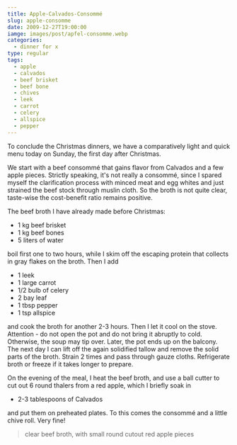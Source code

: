 ```yaml
---
title: Apple-Calvados-Consommé
slug: apple-consomme
date: 2009-12-27T19:00:00
iamge: images/post/apfel-consomme.webp
categories: 
  - dinner for x
type: regular
tags: 
  - apple
  - calvados
  - beef brisket
  - beef bone
  - chives
  - leek
  - carrot
  - celery
  - allspice
  - pepper
---
```


To conclude the Christmas dinners, we have a comparatively light and quick menu today on Sunday, the first day after Christmas.

We start with a beef consommé that gains flavor from Calvados and a few apple pieces. Strictly speaking, it's not really a consommé, since I spared myself the clarification process with minced meat and egg whites and just strained the beef stock through muslin cloth. So the broth is not quite clear, taste-wise the cost-benefit ratio remains positive.

The beef broth I have already made before Christmas:

* 1 kg beef brisket 
* 1 kg beef bones 
* 5 liters of water

boil first one to two hours, while I skim off the escaping protein that collects in gray flakes on the broth. Then I add

* 1 leek 
* 1 large carrot 
* 1/2 bulb of celery 
* 2 bay leaf 
* 1 tbsp pepper 
* 1 tsp allspice

and cook the broth for another 2-3 hours. Then I let it cool on the stove. Attention - do not open the pot and do not bring it abruptly to cold. Otherwise, the soup may tip over. Later, the pot ends up on the balcony. The next day I can lift off the again solidified tallow and remove the solid parts of the broth. Strain 2 times and pass through gauze cloths. Refrigerate broth or freeze if it takes longer to prepare.

On the evening of the meal, I heat the beef broth, and use a ball cutter to cut out 6 round thalers from a red apple, which I briefly soak in 

* 2-3 tablespoons of Calvados 

and put them on preheated plates. To this comes the consommé and a little chive roll. Very fine!

> clear beef broth, with small round cutout red apple pieces 